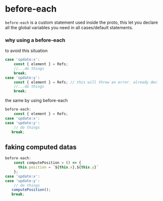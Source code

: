 # before-each

`before-each` is a custom statement used inside the proto, this let you declare all the global variables you need in all cases/default statements.

### why using a before-each

to avoid this situation

```javascript
case 'update:x':
    const { element } = Refs;
    //...do things
    break;
case 'update:y':
    const { element } = Refs; // this will throw an error. already declared const/let...
    //...do things
    break;
```

the same by using before-each

```javascript
before-each:
    const { element } = Refs;
case 'update:x':
case 'update:y':
    // do things
   break;
```

## faking computed datas
```javascript
before-each:
    const computePosition = () => {
      this.position = ´${this.x},${this.y}´
    };
case 'update:x':
case 'update:y':
    // do things
   computePosition();
   break;
```
